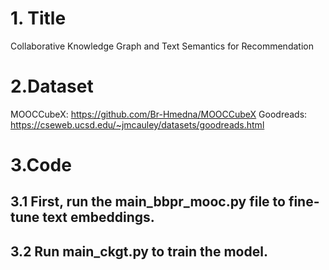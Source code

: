 # 1. Title
Collaborative Knowledge Graph and Text Semantics for Recommendation

# 2.Dataset
MOOCCubeX: https://github.com/Br-Hmedna/MOOCCubeX
Goodreads: https://cseweb.ucsd.edu/~jmcauley/datasets/goodreads.html

# 3.Code
## 3.1 First, run the main_bbpr_mooc.py file to fine-tune text embeddings.
## 3.2 Run main_ckgt.py to train the model.
